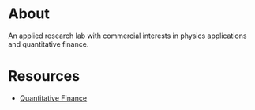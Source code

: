 # About 
An applied research lab with commercial interests in physics applications and quantitative finance.

# Resources
- [Quantitative Finance](quant_finance_resources.md)